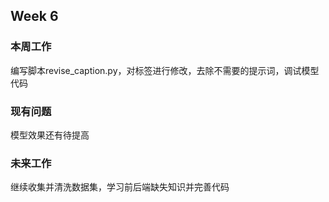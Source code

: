 ## Week 6

### 本周工作

编写脚本revise_caption.py，对标签进行修改，去除不需要的提示词，调试模型代码

### 现有问题

模型效果还有待提高

### 未来工作

继续收集并清洗数据集，学习前后端缺失知识并完善代码